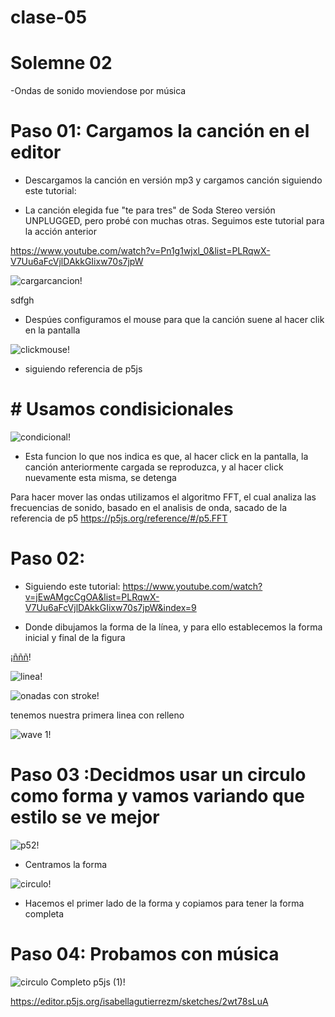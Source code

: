 # clase-05

# Solemne 02

-Ondas de sonido moviendose por música

# Paso 01: Cargamos la canción en el editor
- Descargamos la canción en versión mp3 y cargamos canción
siguiendo este tutorial:

- La canción elegida fue "te para tres" de Soda Stereo versión UNPLUGGED, pero probé con muchas otras.
Seguimos este tutorial para la acción anterior

<https://www.youtube.com/watch?v=Pn1g1wjxl_0&list=PLRqwX-V7Uu6aFcVjlDAkkGIixw70s7jpW>

![cargarcancion](https://github.com/isabellagutierrezm/dis9034-2024-1/assets/163045412/575f4cef-e3b3-4e12-bb78-17ae5e955510)!

sdfgh

- Despúes configuramos el mouse para que la canción suene al hacer clik en la pantalla

![clickmouse](https://github.com/isabellagutierrezm/dis9034-2024-1/assets/163045412/7866bdfc-fff1-49f9-b8c2-fd9f2473b3d8)!

- siguiendo referencia de p5js

# # Usamos condisicionales

![condicional](https://github.com/isabellagutierrezm/dis9034-2024-1/assets/163045412/621eb499-9aad-4519-8809-cfe62375a22d)!

- Esta funcion lo que nos indica es que, al hacer click en la pantalla, la canción anteriormente cargada se reproduzca, y al hacer click nuevamente esta misma, se detenga

Para hacer mover las ondas utilizamos el algoritmo FFT, el cual analiza las frecuencias de sonido, basado en el analisis de onda, sacado de la referencia de p5
<https://p5js.org/reference/#/p5.FFT>

# Paso 02:
- Siguiendo este tutorial:
<https://www.youtube.com/watch?v=jEwAMgcCgOA&list=PLRqwX-V7Uu6aFcVjlDAkkGIixw70s7jpW&index=9>

- Donde dibujamos la forma de la línea, y para ello establecemos la forma inicial y final de la figura 

[¡ñññ](https://github.com/isabellagutierrezm/dis9034-2024-1/assets/163045412/d0697d8c-6c4a-4ca2-94a8-e5c4c27bb314)!

![linea](https://github.com/isabellagutierrezm/dis9034-2024-1/assets/163045412/4fd8b608-66c7-4b67-8169-763c99d39b85)!

![onadas con stroke](https://github.com/isabellagutierrezm/dis9034-2024-1/assets/163045412/7df141c6-bd12-4b23-9674-a1c81fb81812)!


tenemos nuestra primera linea con relleno


![wave 1](https://github.com/isabellagutierrezm/dis9034-2024-1/assets/163045412/0474a966-32e1-4c4f-afa6-d0cebc1279da)!

# Paso 03 :Decidmos usar un circulo como forma y vamos variando que estilo se ve mejor

![p52](https://github.com/isabellagutierrezm/dis9034-2024-1/assets/163045412/5c3ba37a-55cf-48dc-bf31-65f2a13af2c9)!
- Centramos la forma

![circulo](https://github.com/isabellagutierrezm/dis9034-2024-1/assets/163045412/53c2572c-f7ac-4d4e-9581-ca9439705ea5)!

- Hacemos el primer lado de la forma y copiamos para tener la forma completa

# Paso 04: Probamos con música

![circulo Completo p5js (1)](https://github.com/isabellagutierrezm/dis9034-2024-1/assets/163045412/b42c0de1-57ba-425e-9b80-018d1f72298e)!

<https://editor.p5js.org/isabellagutierrezm/sketches/2wt78sLuA>
